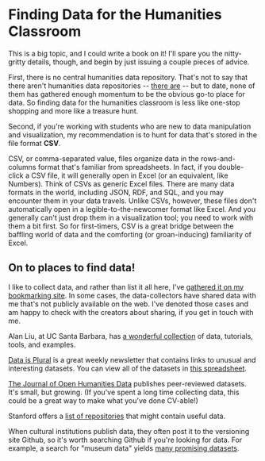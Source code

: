 # Finding Data for the Humanities Classroom

This is a big topic, and I could write a book on it! I'll spare you the nitty-gritty details, though, and begin by just issuing a couple pieces of advice.

First, there is no central humanities data repository. That's not to say that there aren't humanities data repositories -- [there are](https://guides.lib.uci.edu/datamanagement/dr_humanities) -- but to date, none of them has gathered enough momentum to be the obvious go-to place for data. So finding data for the humanities classroom is less like one-stop shopping and more like a treasure hunt.

Second, if you're working with students who are new to data manipulation and visualization, my recommendation is to hunt for data that's stored in the file format **CSV**.

CSV, or comma-separated value, files organize data in the rows-and-columns format that's familiar from spreadsheets. In fact, if you double-click a CSV file, it will generally open in Excel (or an equivalent, like Numbers). Think of CSVs as generic Excel files. There are many data formats in the world, including JSON, RDF, and SQL, and you may encounter them in your data travels. Unlike CSVs, however, these files don't automatically open in a legible-to-the-newcomer format like Excel. And you generally can't just drop them in a visualization tool; you need to work with them a bit first. So for first-timers, CSV is a great bridge between the baffling world of data and the comforting (or groan-inducing) familiarity of Excel.

## On to places to find data!

I like to collect data, and rather than list it all here, I've [gathered it on my bookmarking site](https://pinboard.in/u:miriamposner/t:humdata/). In some cases, the data-collectors have shared data with me that's not publicly available on the web. I've denoted those cases and am happy to check with the creators about sharing, if you get in touch with me.

Alan Liu, at UC Santa Barbara, has [a wonderful collection](http://dhresourcesforprojectbuilding.pbworks.com/w/page/69244243/FrontPage) of data, tutorials, tools, and examples.

[Data is Plural](https://tinyletter.com/data-is-plural/archive) is a great weekly newsletter that contains links to unusual and interesting datasets. You can view all of the datasets in [this spreadsheet](https://tinyletter.com/data-is-plural/archive).

[The Journal of Open Humanities Data](https://openhumanitiesdata.metajnl.com/) publishes peer-reviewed datasets. It's small, but growing. (If you've spent a long time collecting data, this could be a great way to make what you've done CV-able!)

Stanford offers a [list of repositories](http://library.stanford.edu/research/data-management-services/share-and-preserve-research-data/domain-specific-data-repositori-1) that might contain useful data.

When cultural institutions publish data, they often post it to the versioning site Github, so it's worth searching Github if you're looking for data. For example, a search for "museum data" yields [many promising datasets](https://github.com/search?q=museum+data).

